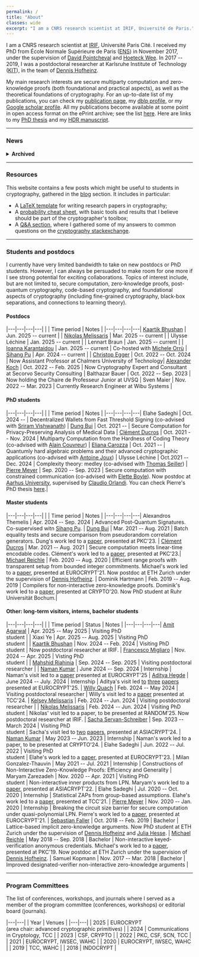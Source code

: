 ```yaml
---
permalink: /
title: "About"
classes: wide
excerpt: "I am a CNRS research scientist at IRIF, Université de Paris."
---
```


<style>
div {
  text-align: justify;
  text-justify: inter-word;
}
</style>

I am a CNRS research scientist at [IRIF][irif], Université Paris Cité. I received my PhD from École Normale Supérieure de Paris ([ENS][ens]) in November 2017, under the supervision of [David Pointcheval](https://www.di.ens.fr/david.pointcheval/index.php) and [Hoeteck Wee](https://www.di.ens.fr/~wee/). In 2017 -- 2019, I was a postdoctoral researcher at Karlsruhe Institute of Technology ([KIT][kit]), in the team of [Dennis Hofheinz](https://people.inf.ethz.ch/dhofheinz/).


My main research interests are secure multiparty computation and zero-knowledge proofs (both foundational and practical aspects), as well as the theoretical foundations of cryptography. For an up-to-date list of my publications, you can check my [publication page][publications], my [dblp profile][dblp], or my [Google scholar profile][scholar]. All my publications become available at some point in open access format on the ePrint archive; see the list [here](https://eprint.iacr.org/search?q=&title=&authors=geoffroy+couteau). Here are links to my [PhD thesis](/assets/pdf/thesis.pdf) and my [HDR manuscript](https://geoffroycouteau.github.io/assets/pdf/hdr.pdf).

---

### News

<details>
  <summary><strong>Archived</strong></summary>

<br>
  <p><strong>June 2024:</strong> The Algorithms &amp; Complexity team at IRIF (CNRS, Université Paris-Cité) in Paris, France is inviting applications for several fully-funded postdoctoral positions (1–2 years) to work on cryptography. Areas of interest include, but are not limited to, zero-knowledge proofs, secure computation, post-quantum cryptography, foundations of cryptography, connections with complexity theory, confidential transactions, anonymous credentials. The candidate will work alongside Geoffroy Couteau and Michele Orrù.</p>

 <div class="notice--info">
  <div>
    <ul>
      <li><strong>Required qualifications.</strong> The ideal candidate for the postdoc position will hold a PhD (or be close to completion) in cryptography and be an expert in any of the areas of interest.</li>
      <li><strong>Salary.</strong> €3080 to €4291 gross monthly salary depending on the past experience of the candidate.</li>
      <li><strong>Dates.</strong> The starting date is flexible from October 2024.</li>
      <li><strong>Working at IRIF, Paris:</strong> IRIF (the computer science department of Université Paris Cité) is a French institute focused on foundational computer science. It provides a stimulating environment with researchers from many areas of theoretical computer science. CNRS is the largest European research institution.</li>
    </ul>
  </div>
</div>

  <div class="text-center">
    <a href="https://www.irif.fr/postes/postdoc" class="btn btn--success">How to apply</a>
  </div>

  <p><em>Update (August 2024):</em> this opening is now closed! You can still check the link above to be informed about other positions at IRIF in the Algorithm and Complexity group, now or in the future (the page is updated regularly).</p>

  <p><strong>March 2024:</strong> I defended my <em>Habilitation à Diriger des Recherches</em> on March 20. An HDR is a French diploma needed to supervize PhD students (without it, a co-supervisor with HDR is required). It proceeds essentially like a second PhD defense. You can find my HDR manuscript <a href="https://geoffroycouteau.github.io/assets/pdf/hdr.pdf">here</a>; it provides an overview of secure computation in the correlated randomness model, and a step-by-step introduction to pseudorandom correlation generators, which might be useful for anyone wanting to get into this research area. More information about the defense <a href="\hdr/">here</a>.</p>

  <p><strong>September 2023:</strong> I was <a href="https://erc.europa.eu/sites/default/files/2023-09/erc_2023-stg-results_pe.pdf">awarded an ERC Starting Grant</a> for my project OBELiSC (Overcoming Barriers and Efficiency Limitations in Secure Computation). See <a href="https://www.ins2i.cnrs.fr/fr/cnrsinfo/geoffroy-couteau-une-erc-pour-pousser-la-securite-des-donnees">here</a> and <a href="https://www.irif.fr/portraits/erc_geoffroy_couteau">here</a> for interviews where I explain (in French) the goals of the project, and <a href="https://u-paris.fr/cinq-nouveaux-erc-starting-grants-dans-les-laboratoires-duniversite-paris-cite/">here</a> for a short abstract (still in French).</p>

  <p><strong>June 2023:</strong> I was invited to deliver a Spotlight Talk to the 2023 <a href="https://itcrypto.github.io/2023/index.html">Conference on Information-Theoretic Cryptography (ITC)</a>. My talk, titled <em>On Correlated Pseudorandomness</em>, covered pseudorandom correlation generators, their impact on secure computation, and some of the latest advances in the area. You can check the slides <a href="/assets/slides/itc_2023.pdf">here</a>.</p>

  <p><strong>April 2022:</strong> Our Eurocrypt'22 paper, <a href="https://eprint.iacr.org/2020/1326.pdf">On Building Fine-Grained One-Way Functions from Strong Average-Case Hardness</a>, has been invited to the Journal of Cryptology. In this work, we prove weak feasibility results and strong barriers for basing extremely limited forms of cryptography on powerful average-case hardness assumptions. Working on this paper has been a long, but thrilling journey with my amazing coauthor, Chris Brzuska.</p>

  <p><strong>January 2022:</strong> We just completed a <a href="/assets/pdf/HSS_FSS.pdf">book chapter</a> for an upcoming book with <a href="https://cs.idc.ac.il/~elette/">Elette Boyle</a>, <a href="https://www.bgu.ac.il/~gilboan/">Niv Gilboa</a>, and <a href="https://www.cs.technion.ac.il/~yuvali/">Yuval Ishai</a>. It is an up-to-date overview of homomorphic secret sharing, function secret sharing, and some of their many applications (including pseudorandom correlation generators). Check it out!</p>

</details>

---

### Resources

This website contains a few posts which might be useful to students in cryptography, gathered in the [blog](/blog) section. It includes in particular:

- A [LaTeX template](/latex/) for writing research papers in cryptography;
- A [probability cheat sheet](/cheat-sheet/), with basic tools and results that I believe should be part of the cryptographer's toolbox;
- A [Q&A section](/QA/), where I gathered some of my answers to common questions on the [cryptography stackexchange](https://crypto.stackexchange.com/).

---

### Students and postdocs

<!--I have fundings for several master internships, research visits, or PhDs. I am always looking for candidates with a strong academic record to work on projects related to secure computation, zero-knowledge proofs, or foundational aspects of cryptography. Interested? Drop me a mail!-->

<!--Currently, I am specifically looking for a master student to work on a project related to secure computation and coding theory during the period March 2021 -- September 2021 (other periods can be envisioned depending on the student constraints). There is a possibility of continuing this internship as a PhD. You might want to check the [internship proposal](/assets/pdf/internship_codes.pdf).-->

I currently have very limited bandwidth to take on new postdocs or PhD students. However, I can always be persuaded to make room for one more if I see strong potential for exciting collaborations. Topics of interest include, but are not limited to, secure computation, zero-knowledge proofs, post-quantum cryptography, code-based cryptography, and foundational aspects of cryptography (including fine-grained cryptography, black-box separations, and connections to learning theory).

#### Postdocs

|---|---|---|---|
|  | Time period | Notes |
|---|---|---|---|
[Kaartik Bhushan](https://homepages.iitb.ac.in/~kbhushan/) | Jun. 2025 -- current | |
[Nikolas Melissaris](https://nikolasmelissaris.github.io/) | Mar. 2025 -- current | |
Ulysse Léchine | Jan. 2025 -- current | |
Lennart Braun | Jan. 2025 -- current | |
[Ioanna Karantaidou](https://sites.google.com/view/ioannakarantaidou) | Jan. 2025 -- current | Co-hosted with [Michele Orrù](https://tumbolandia.net/) |
[Sihang Pu](https://sihangpu.uk/) | Apr. 2024 -- current | |
[Christop Egger](https://christoph-egger.org/) | Oct. 2022 -- Oct. 2024 | Now Assistant Professor at Chalmers University of Technology|
[Alexander Koch](https://alex-koch.gitlab.io/) | Oct. 2022 -- Feb. 2025 | Now Cryptography Expert and Consultant at Secorvo Security Consulting |
Balthazar Bauer | Oct. 2022 -- Sep. 2023 | Now holding the Chaire de Professeur Junior at UVSQ |
Sven Maier | Nov. 2022 -- Mar. 2023 | Currently Research Engineer at Wibu Systems |

#### PhD students

|---|---|---|---|
| | Time period | Notes |
|---|---|---|---|
Elahe Sadeghi | Oct. 2024 -- | Decentralized Wallets from Fast Threshold Signing (co-advised with [Sriram Vishwanath](http://sriram.utlinc.org/#/)) |
[Dung Bui](https://dungbui15.github.io/) | Oct. 2021 -- | Secure Computation for Privacy-Preserving Analysis of Medical Data |
[Clément Ducros](https://www.irif.fr/users/cducros/index) | Oct. 2021 -- Nov. 2024 | Multiparty Computation from the Hardness of Coding Theory (co-advised with [Alain Couvreur](https://www.lix.polytechnique.fr/Labo/Alain.Couvreur/)) |
[Eliana Carozza](https://elianacarozza.github.io/) | Oct. 2021 -- | Quantumly hard algebraic problems and their advanced cryptographic applications (co-advised with [Antoine Joux](https://webusers.imj-prg.fr/~antoine.joux/)) |
Ulysse Léchine |  Oct.2021 -- Dec. 2024 | Complexity theory: medley (co-advised with [Thomas Seiller](https://www.seiller.org/)) |
[Pierre Meyer](https://cs.idc.ac.il/~pierre.meyer/) | Sep. 2020 -- Sep. 2023 | Secure computation with constrained communication (co-advised with [Elette Boyle](https://cs.idc.ac.il/~elette/)). Now postdoc at [Aarhus University](https://www.cs.au.dk/~orlandi/cryptogroup/), supervised by [Claudio Orlandi](https://users-cs.au.dk/orlandi/). You can check Pierre's PhD thesis [here](https://cs.idc.ac.il/~pierre.meyer/Documents/PhD-Pierre-Meyer.pdf).|

#### Master students

|---|---|---|---|
| | Time period | Notes |
|---|---|---|---|
Alexandros Themelis | Apr. 2024 -- Sep. 2024 | Advanced Post-Quantum Signatures. Co-supervised witn [Sihang Pu](https://sihangpu.uk/). |
[Dung Bui](https://dungbui15.github.io/) | Mar. 2021 -- Aug. 2021 | Batch equality tests and secure comparison from pseudorandom correlation generators. Dung's work led to a [paper](https://eprint.iacr.org/2022/334), presented at PKC'23. |
[Clément Ducros](https://www.irif.fr/users/cducros/index) | Mar. 2021 -- Aug. 2021 | Secure computation meets linear-time encodable codes. Clément's work led to a [paper](https://eprint.iacr.org/2023/650), presented at PKC'23.|
[Michael Reichle](https://www.di.ens.fr/michael.reichle/) | Feb. 2020 -- Aug. 2020 | Efficient range proofs with transparent setup from bounded integer commitments. Michael's work led to a [paper](https://eprint.iacr.org/2021/540.pdf), presented at EUROCRYPT'21. Now postdoc at ETH Zurich under the supervision of [Dennis Hofheinz](https://people.inf.ethz.ch/dhofheinz/). |
Dominik Hartmann | Feb. 2019 -- Aug. 2019 | Compilers for non-interactive zero-knowledge proofs. Dominik's work led to a [paper](https://eprint.iacr.org/2020/286.pdf), presented at CRYPTO'20. Now PhD student at Ruhr Universität Bochum.|

#### Other: long-term visitors, interns, bachelor students

|---|---|---|---|
| | Time period | Status | Notes |
|---|---|---|---|
[Amit Agarwal](https://amitagarwal.gitbook.io/profile) | Apr. 2025 -- May 2025 | Visiting PhD <br> student | |
Xiaxi Ye | Apr. 2025 -- Aug. 2025 | Visiting PhD <br> student | |
[Kaartik Bhushan](https://homepages.iitb.ac.in/~kbhushan/) | Nov. 2024 -- Feb. 2024 | Visiting PhD <br> student | Now postdoctoral researcher at IRIF. |
[Francesco Migliaro](https://pur2all.github.io/) | Nov. 2024 -- Apr. 2025 | Visting PhD <br> student | |
[Mahshid Riahinia](https://mriahinia.github.io/) | Sep. 2024 -- Sep. 2025 | Visiting postdoctoral researcher | |
[Naman Kumar](https://matcauthon49.github.io/) | June 2024 -- Sep. 2024 | Internship | Naman's visit led to a [paper](https://eprint.iacr.org/2025/1053) presented at EUROCRYPT'25 |
[Aditya Hegde](https://adishegde.github.io/) | June 2024 -- July. 2024 | Internship | Aditya's visit led [to](https://link.springer.com/chapter/10.1007/978-3-031-91095-1_5) [three](https://eprint.iacr.org/2025/1053) [papers](https://eprint.iacr.org/2025/094) presented at EUROCRYPT'25. |
[Willy Quach](https://wquach.github.io/) | Feb. 2024 -- May 2024 | Visiting postdoctoral researcher | Willy's visit led to a [paper](https://link.springer.com/chapter/10.1007/978-3-031-78011-0_10) presented at TCC'24. |
[Kelsey Melissaris](https://www.kelseymelissaris.com/) | Feb. 2024 -- Jun. 2024 | Visiting postdoctoral researcher | |
[Nikolas Melissaris](https://nikolasmelissaris.github.io/) | Feb. 2024 -- Jun. 2024 | Visiting PhD <br> student | Nikolas' visit led to a paper, to be presented at RANDOM'25. Now postdoctoral researcher at IRIF. |
[Sacha Servan-Schreiber](https://sachaservanschreiber.com/) | Sep. 2023 -- March 2024 | Visiting PhD <br> student | Sacha's visit led to [two](https://eprint.iacr.org/2024/1079) [papers](https://eprint.iacr.org/2024/429), presented at ASIACRYPT'24. |
[Naman Kumar](https://matcauthon49.github.io/) | May 2023 -- Jun. 2023 | Internship | Naman's work led to a paper, to be presented at CRYPTO'24. |
Elahe Sadeghi | Jun. 2022 -- Jul. 2022 | Visiting PhD <br> student | Elahe's work led to a [paper](https://eprint.iacr.org/2023/571), presented at EUROCRYPT'23. |
Milan Gonzalez-Thauvin | May 2021 -- Jul. 2021 | Internship | Constructions of Non-Interactive Zero-Knowledge Proofs: Efficiency and Generality |
Maryam Zarezadeh | Nov. 2020 -- Apr. 2021 | Visiting PhD <br> student | Non-interactive inner products from LPN. Maryam's work led to a [paper](https://eprint.iacr.org/2023/072), presented at ASIACRYPT'22. |
Elahe Sadeghi | Jul. 2020 -- Oct. 2020 | Internship | Statistical ZAPs from group-based assumptions. Elahe's work led to a [paper](https://eprint.iacr.org/2021/688), presented at TCC'21. |
[Pierre Meyer](https://cs.idc.ac.il/~pierre.meyer/) | Nov. 2020 -- Jan. 2020 | Internship | Breaking the circuit size barrier for secure computation under quasi-polynomial LPN. Pierre's work led to a [paper](https://eprint.iacr.org/2021/943), presented at EUROCRYPT'21. |
[Sebastian Faller](https://researcher.ibm.com/researcher/view.php?person=ibm-Sebastian.Faller) | Oct. 2018 -- Feb. 2019 | Bachelor | Lattice-based implicit zero-knowledge arguments. Now PhD student at ETH Zurich under the supervision of [Dennis Hofheinz](https://people.inf.ethz.ch/dhofheinz/) and [Julia Hesse](https://juliahesse.de/). |
[Michael Reichle](https://www.di.ens.fr/michael.reichle/) | May 2018 -- Sep. 2018 | Bachelor | Non-interactive keyed-verification anonymous credentials. Michael's work led to a [paper](https://eprint.iacr.org/2019/117), presented at PKC'19. Now postdoc at ETH Zurich under the supervision of [Dennis Hofheinz](https://people.inf.ethz.ch/dhofheinz/). |
Samuel Kopmann | Nov. 2017 -- Mar. 2018 | Bachelor |  Improved designated-verifier non-interactive zero-knowledge arguments |

---

### Program Committees

The list of conferences, workshops, and journals where I served as a member of the program committee (conferences, workshops) or editorial board (journals).

|---|---|
| Year  | Venues |
|---|---|
| 2025 | EUROCRYPT <br> (area chair: advanced cryptographic primitives) |
| 2024 | Communications in Cryptology, TCC |
| 2023 | CSF, CRYPTO |
| 2022 | PKC, CSF, SCN, TCC |
| 2021 | EUROCRYPT, IWSEC, WAHC |
| 2020 | EUROCRYPT, IWSEC, WAHC |
| 2019 | TCC, WAHC |
| 2018 | INDOCRYPT |

[kit]: https://www.kit.edu/english/
[ens]: https://www.ens.psl.eu/
[irif]: https://www.irif.fr/
[publications]: /publications
[dblp]: https://dblp.uni-trier.de/pid/160/3912.html
[scholar]: https://scholar.google.fr/citations?user=iIOJNPYAAAAJ&hl=fr&oi=ao